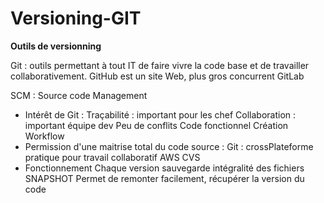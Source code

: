 # Versioning-GIT

**Outils de versionning**

Git : outils permettant à tout IT de faire vivre la code base et de travailler collaborativement.
GitHub est un site Web, plus gros concurrent GitLab

SCM : Source code Management
- Intérêt de Git : 
Traçabilité : important pour les chef
Collaboration : important équipe dev
Peu de conflits
Code fonctionnel
Création Workflow
- Permission d'une maitrise total du code source : 
Git : crossPlateforme pratique pour travail collaboratif
AWS
CVS
- Fonctionnement 
Chaque version sauvegarde intégralité des fichiers
SNAPSHOT
Permet de remonter facilement, récupérer la version du code